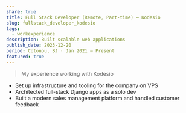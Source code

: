 ```yaml
---
share: true
title: Full Stack Developer (Remote, Part-time) – Kodesio
slug: fullstack_developer_kodesio
tags:
  - workexperience
description: Built scalable web applications
publish_date: 2023-12-20
period: Cotonou, BJ · Jan 2021 – Present
featured: true
---
```



> My experience working with Kodesio

- Set up infrastructure and tooling for the company on VPS
- Architected full-stack Django apps as a solo dev
- Built a modern sales management platform and handled customer feedback

